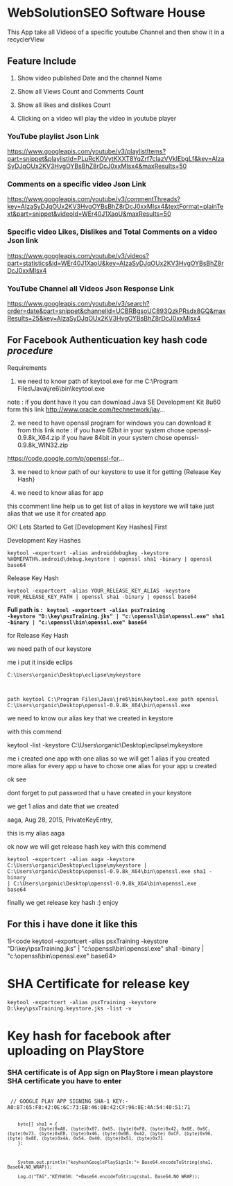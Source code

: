 # WebSolutionSEO Software House

This App take all Videos of a specific youtube Channel and then show it in a recyclerView

## Feature Include
1) Show video published Date and the channel Name

2) Show all Views Count and Comments Count

3) Show all likes and dislikes Count

4) Clicking on a video will play the video in youtube player






### YouTube playlist Json Link

https://www.googleapis.com/youtube/v3/playlistItems?part=snippet&playlistId=PLuRcKOVytKXXT8YqZrf7cIazVVkIEbgLf&key=AIzaSyDJqOUx2KV3HvgOYBsBhZ8rDcJ0xxMIsx4&maxResults=50


### Comments on a specific video Json Link

https://www.googleapis.com/youtube/v3/commentThreads?key=AIzaSyDJqOUx2KV3HvgOYBsBhZ8rDcJ0xxMIsx4&textFormat=plainText&part=snippet&videoId=WEr40J1XaoU&maxResults=50


### Specific video Likes, Dislikes and Total Comments on a video Json link

https://www.googleapis.com/youtube/v3/videos?part=statistics&id=WEr40J1XaoU&key=AIzaSyDJqOUx2KV3HvgOYBsBhZ8rDcJ0xxMIsx4


### YouTube Channel all Videos Json Response Link

https://www.googleapis.com/youtube/v3/search?order=date&part=snippet&channelId=UCBRBgsoUC893QzkPRsdx8GQ&maxResults=25&key=AIzaSyDJqOUx2KV3HvgOYBsBhZ8rDcJ0xxMIsx4

## For Facebook Authenticuation key hash code <i>procedure</i>

Requirements

1) we need to know path of keytool.exe for me C:\Program Files\Java\jre6\bin\keytool.exe

note : if you dont have it you can download Java SE Development Kit 8u60 form this link
http://www.oracle.com/technetwork/jav...


2) we need to have openssl program for windows you can download it from this link
note : if you have 62bit in your system chose  openssl-0.9.8k_X64.zip
 if you have 84bit in your system chose  openssl-0.9.8k_WIN32.zip
 
https://code.google.com/p/openssl-for...

3) we need to know path of our keystore to use it for getting {Release Key Hash}

4) we need to know alias for app

this ccomment line help us to get list of alias in keystore we will take just alias that we use it for created app


OK! Lets Started to Get [Development Key Hashes] First


Development Key Hashes

<code>keytool -exportcert -alias androiddebugkey -keystore %HOMEPATH%\.android\debug.keystore | openssl sha1 -binary | openssl base64</code>


Release Key Hash

<code>keytool -exportcert -alias YOUR_RELEASE_KEY_ALIAS -keystore YOUR_RELEASE_KEY_PATH | openssl sha1 -binary | openssl base64</code>

<strong> Full path is : <code>
 keytool -exportcert -alias psxTraining -keystore "D:\key\psxTraining.jks" | "c:\openssl\bin\openssl.exe" sha1 -binary | "c:\openssl\bin\openssl.exe" base64
</code></strong>

for Release Key Hash

we need path of our keystore

me i put it inside eclips 

<code>C:\Users\organic\Desktop\eclipse\mykeystore

path keytool C:\Program Files\Java\jre6\bin\keytool.exe
path openssl C:\Users\organic\Desktop\openssl-0.9.8k_X64\bin\openssl.exe </code>


we need to know our alias key that we created in keystore

with this commend

keytool -list -keystore C:\Users\organic\Desktop\eclipse\mykeystore

me i created one app with one alias so we will get 1 alias if you created more alias for every app u have to chose one alias for your app u created  

ok see


dont forget to put password that u have created in your keystore


we get 1 alias and date that we created 

aaga, Aug 28, 2015, PrivateKeyEntry,

this is my alias aaga


ok now we will get release hash key with this commend

<code>keytool -exportcert -alias aaga -keystore C:\Users\organic\Desktop\eclipse\mykeystore | C:\Users\organic\Desktop\openssl-0.9.8k_X64\bin\openssl.exe sha1 -binary | C:\Users\organic\Desktop\openssl-0.9.8k_X64\bin\openssl.exe base64</code>



finally we get release key hash :) enjoy


## For this i have done it like this
1)<code keytool -exportcert -alias psxTraining -keystore "D:\key\psxTraining.jks" | "c:\openssl\bin\openssl.exe" sha1 -binary | "c:\openssl\bin\openssl.exe" base64></code>

# SHA Certificate for release key
<code>keytool -exportcert -alias psxTraining -keystore D:\key\psxTraining.keystore.jks -list -v</code>
# Key hash for facebook after uploading on PlayStore
### SHA certificate is of App sign on PlayStore i mean playstore SHA certificate you have to enter
<code>
 // GOOGLE PLAY APP SIGNING SHA-1 KEY:- A0:87:65:F8:42:0E:6C:73:EB:46:0B:42:CF:96:8E:4A:54:40:51:71
 
        byte[] sha1 = {
                (byte)0xA0, (byte)0x87, 0x65, (byte)0xF8, (byte)0x42, 0x0E, 0x6C, (byte)0x73, (byte)0xEB, (byte)0x46, (byte)0x0B, 0x42, (byte) 0xCF, (byte)0x96, (byte) 0x8E, (byte)0x4A, 0x54, 0x40, (byte)0x51, (byte)0x71
        };
    
       
       
        System.out.println("keyhashGooglePlaySignIn:"+ Base64.encodeToString(sha1, Base64.NO_WRAP));
       
        Log.d("TAG","KEYHASH: "+Base64.encodeToString(sha1, Base64.NO_WRAP)); 
        
        
      
</code>
